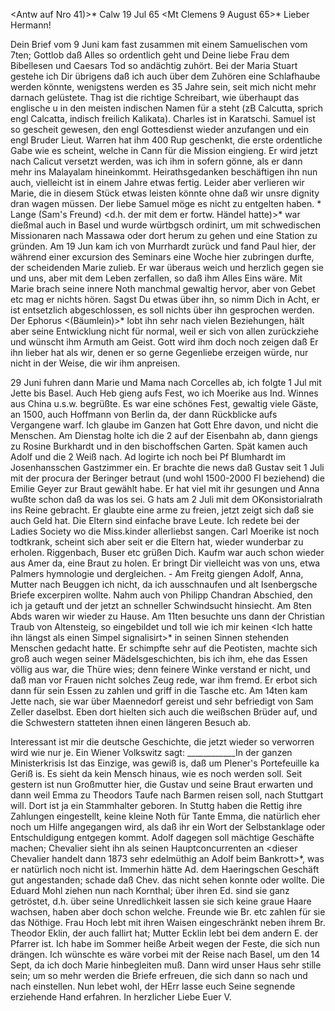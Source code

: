 <Antw auf Nro 41)>* Calw 19 Jul 65
 <Mt Clemens 9 August 65>*
Lieber Hermann!

Dein Brief vom 9 Juni kam fast zusammen mit einem Samuelischen vom 7ten; Gottlob daß Alles so ordentlich geht und Deine liebe Frau dem Bibellesen und Caesars Tod so andächtig zuhört. Bei der Maria Stuart gestehe ich Dir übrigens daß ich auch über dem Zuhören eine Schlafhaube werden könnte, wenigstens werden es 35 Jahre sein, seit mich nicht mehr darnach gelüstete. Thag ist die richtige Schreibart, wie überhaupt das englische u in den meisten indischen Namen für a steht (zB Calcutta, sprich engl Calcatta, indisch freilich Kalikata). Charles ist in Karatschi. Samuel ist so gescheit gewesen, den engl Gottesdienst wieder anzufangen und ein engl Bruder Lieut. Warren hat ihm 400 Rup geschenkt, die erste ordentliche Gabe wie es scheint, welche in Cann für die Mission eingieng. Er wird jetzt nach Calicut versetzt werden, was ich ihm in sofern gönne, als er dann mehr ins Malayalam hineinkommt. Heirathsgedanken beschäftigen ihn nun auch, vielleicht ist in einem Jahre etwas fertig. Leider aber verlieren wir Marie, die in diesem Stück etwas leisten könnte ohne daß wir unsre dignity dran wagen müssen. Der liebe Samuel möge es nicht zu entgelten haben. <Lars>* Lange (Sam's Freund) <d.h. der mit dem er fortw. Händel hatte)>* war dießmal auch in Basel und wurde würtbgsch ordinirt, um mit schwedischen Missionaren nach Massawa oder dort herum zu gehen und eine Station zu gründen. 
Am 19 Jun kam ich von Murrhardt zurück und fand Paul hier, der während einer excursion des Seminars eine Woche hier zubringen durfte, der scheidenden Marie zulieb. Er war überaus weich und herzlich gegen sie und uns, aber mit dem Leben zerfallen, so daß ihm Alles Eins wäre. Mit Marie brach seine innere Noth manchmal gewaltig hervor, aber von Gebet etc mag er nichts hören. Sagst Du etwas über ihn, so nimm Dich in Acht, er ist entsetzlich abgeschlossen, es soll nichts über ihn gesprochen werden. Der Ephorus <(Bäumlein)>* lobt ihn sehr nach vielen Beziehungen, hält aber seine Entwicklung nicht für normal, weil er sich von allen zurückziehe und wünscht ihm Armuth am Geist. Gott wird ihm doch noch zeigen daß Er ihn lieber hat als wir, denen er so gerne Gegenliebe erzeigen würde, nur nicht in der Weise, die wir ihm anpreisen.

29 Juni fuhren dann Marie und Mama nach Corcelles ab, ich folgte 1 Jul mit Jette bis Basel. Auch Heb gieng aufs Fest, wo ich Moerike aus Ind. Winnes aus China u.s.w. begrüßte. Es war eine schönes Fest, gewaltig viele Gäste, an 1500, auch Hoffmann von Berlin da, der dann Rückblicke aufs Vergangene warf. Ich glaube im Ganzen hat Gott Ehre davon, und nicht die Menschen. Am Dienstag holte ich die 2 auf der Eisenbahn ab, dann giengs zu Rosine Burkhardt und in den bischoffschen Garten. Spät kamen auch Adolf und die 2 Weiß nach. Ad logirte ich noch bei Pf Blumhardt im Josenhansschen Gastzimmer ein. Er brachte die news daß Gustav seit 1 Juli mit der procura der Beringer betraut (und wohl 1500-2000 Fl beziehend) die Emilie Geyer zur Braut gewählt habe. Er hat viel mit ihr gesungen und Anna wußte schon daß da was los sei. G hats am 2 Juli mit dem OKonsistorialrath ins Reine gebracht. Er glaubte eine arme zu freien, jetzt zeigt sich daß sie auch Geld hat. Die Eltern sind einfache brave Leute. Ich redete bei der Ladies Society wo die Miss.kinder allerliebst sangen. Carl Moerike ist noch todtkrank, scheint sich aber seit er die Eltern hat, wieder wunderbar zu erholen. Riggenbach, Buser etc grüßen Dich. Kaufm war auch schon wieder aus Amer da, eine Braut zu holen. Er bringt Dir vielleicht was von uns, etwa Palmers hymnologie und dergleichen. - Am Freitg giengen Adolf, Anna, Mutter nach Beuggen ich nicht, da ich ausschnaufen und alt Isenbergsche Briefe excerpiren wollte. Nahm auch von Philipp Chandran Abschied, den ich ja getauft und der jetzt an schneller Schwindsucht hinsiecht. Am 8ten Abds waren wir wieder zu Hause. Am 11ten besuchte uns dann der Christian Traub von Altensteig, so eingebildet und toll wie ich mir keinen <Ich hatte ihn längst als einen Simpel signalisirt>* in seinen Sinnen stehenden Menschen gedacht hatte. Er schimpfte sehr auf die Peotisten, machte sich groß auch wegen seiner Mädelsgeschichten, bis ich ihm, ehe das Essen völlig aus war, die Thüre wies; denn feinere Winke verstand er nicht, und daß man vor Frauen nicht solches Zeug rede, war ihm fremd. Er erbot sich dann für sein Essen zu zahlen und griff in die Tasche etc. Am 14ten kam Jette nach, sie war über Maennedorf gereist und sehr befriedigt von Sam Zeller daselbst. Eben dort hielten sich auch die weißschen Brüder auf, und die Schwestern statteten ihnen einen längeren Besuch ab.

Interessant ist mir die deutsche Geschichte, die jetzt wieder so verworren wird wie nur je. Ein Wiener Volkswitz sagt:
____________In der ganzen Ministerkrisis
 Ist das Einzige, was gewiß is,
 daß um Plener's <des Finanzministers> Portefeuille ka Geriß is. 
Es sieht da kein Mensch hinaus, wie es noch werden soll. Seit gestern ist nun Großmutter hier, die Gustav und seine Braut erwarten und dann weil Emma zu Theodors Taufe nach Barmen reisen soll, nach Stuttgart will. Dort ist ja ein Stammhalter geboren. In Stuttg haben die Rettig ihre Zahlungen eingestellt, keine kleine Noth für Tante Emma, die natürlich eher noch um Hilfe angegangen wird, als daß ihr ein Wort der Selbstanklage oder Entschuldigung entgegen kommt. Adolf dagegen soll mächtige Geschäfte machen; Chevalier sieht ihn als seinen Hauptconcurrenten an <dieser Chevalier handelt dann 1873 sehr edelmüthig an Adolf beim Bankrott>*, was er natürlich noch nicht ist. Immerhin hätte Ad. dem Haeringschen Geschäft gut angestanden; schade daß Chev. das nicht sehen konnte oder wollte. Die Eduard Mohl ziehen nun nach Kornthal; über ihren Ed. sind sie ganz getröstet, d.h. über seine Unredlichkeit lassen sie sich keine graue Haare wachsen, haben aber doch schon welche. Freunde wie Br. etc zahlen für sie das Nöthige. Frau Hoch lebt mit ihren Waisen eingeschränkt neben ihrem Br. Theodor Eklin, der auch fallirt hat; Mutter Ecklin lebt bei dem andern E. der Pfarrer ist. Ich habe im Sommer heiße Arbeit wegen der Feste, die sich nun drängen. Ich wünschte es wäre vorbei mit der Reise nach Basel, um den 14 Sept, da ich doch Marie hinbegleiten muß. Dann wird unser Haus sehr stille sein; um so mehr werden die Briefe erfreuen, die sich dann so nach und nach einstellen. 
Nun lebet wohl, der HErr lasse euch Seine segnende erziehende Hand erfahren. In herzlicher Liebe
 Euer V.

